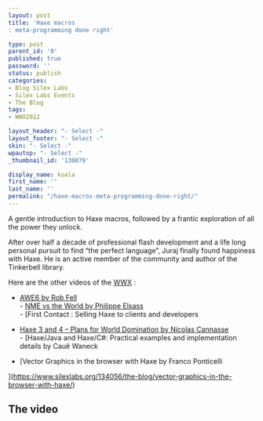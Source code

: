 ```yaml
---
layout: post
title: 'Haxe macros
: meta-programming done right'

type: post
parent_id: '0'
published: true
password: ''
status: publish
categories:
- Blog Silex Labs
- Silex Labs Events
- The Blog
tags:
- WWX2012

layout_header: "- Select -"
layout_footer: "- Select -"
skin: "- Select -"
wpautop: "- Select -"
_thumbnail_id: '130879'

display_name: koala
first_name: ''
last_name: ''
permalink: "/haxe-macros-meta-programming-done-right/"
---
```


A gentle introduction to Haxe macros, followed by a frantic exploration of all the power they unlock.



After over half a decade of professional flash development and a life long personal pursuit to find “the perfect language”, Juraj finally found happiness with Haxe. He is an active member of the community and author of the Tinkerbell library.

Here are the other videos of the [WWX](http://wwx.haxe.org/)
:  
- [AWE6 by Rob Fell  
](https://www.silexlabs.org/132111/the-blog/may-the-force-be-with-you-making-a-game-with-awe6/)- [NME vs the World by Philippe Elsass  
](https://www.silexlabs.org/133359/the-blog/haxe-nme-vs-the-world/)- [First Contact
: Selling Haxe to clients and developers  

- [Haxe 3 and 4 – Plans for World Domination by Nicolas Cannasse  
](https://www.silexlabs.org/133720/the-blog/haxe-3-and-4-%E2%80%93-plans-for-world-domination/)- [Haxe/Java and
Haxe/C#: Practical examples and implementation details by Cauê Waneck  

- [Vector Graphics in the browser with Haxe by Franco Ponticelli  



](https://www.silexlabs.org/134056/the-blog/vector-graphics-in-the-browser-with-haxe/)

The video
---------